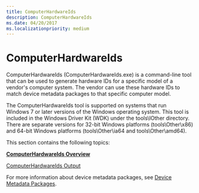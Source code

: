 ```yaml
---
title: ComputerHardwareIds
description: ComputerHardwareIds
ms.date: 04/20/2017
ms.localizationpriority: medium
---
```


# ComputerHardwareIds


ComputerHardwareIds (ComputerHardwareIds.exe) is a command-line tool that can be used to generate hardware IDs for a specific model of a vendor's computer system. The vendor can use these hardware IDs to match device metadata packages to that specific computer model.

The ComputerHardwareIds tool is supported on systems that run Windows 7 or later versions of the Windows operating system. This tool is included in the Windows Driver Kit (WDK) under the tools\\IOther directory. There are separate versions for 32-bit Windows platforms (tools\\Other\\x86) and 64-bit Windows platforms (tools\\Other\\ia64 and tools\\Other\\amd64).

This section contains the following topics:

[**ComputerHardwareIds Overview**](computerhardwareids-overview.md)

[ComputerHardwareIds Output](computerhardwareids-output.md)

For more information about device metadata packages, see [Device Metadata Packages](../install/overview-of-device-metadata-packages.md).

 

